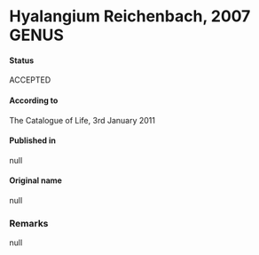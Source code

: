 Hyalangium Reichenbach, 2007 GENUS
=======

#### Status
ACCEPTED

#### According to
The Catalogue of Life, 3rd January 2011

#### Published in
null

#### Original name
null

### Remarks
null